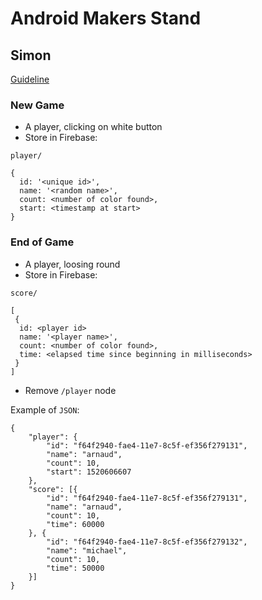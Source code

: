 # Android Makers Stand

## Simon

[Guideline](https://docs.google.com/presentation/d/1tLJ2PW7Q7T12ithRcHKtkafyTgvN5T6JVElZZzVzyk0/)

### New Game
- A player, clicking on white button
- Store in Firebase:

```
player/

{
  id: '<unique id>',
  name: '<random name>',
  count: <number of color found>,
  start: <timestamp at start>
}
```

### End of Game
- A player, loosing round
- Store in Firebase:

```
score/

[
 {
  id: <player id>
  name: '<player name>',
  count: <number of color found>,
  time: <elapsed time since beginning in milliseconds>
 }
]
```

- Remove `/player` node

Example of `JSON`:

```
{
	"player": {
		"id": "f64f2940-fae4-11e7-8c5f-ef356f279131",
		"name": "arnaud",
		"count": 10,
		"start": 1520606607
	},
	"score": [{
		"id": "f64f2940-fae4-11e7-8c5f-ef356f279131",
		"name": "arnaud",
		"count": 10,
		"time": 60000
	}, {
		"id": "f64f2940-fae4-11e7-8c5f-ef356f279132",
		"name": "michael",
		"count": 10,
		"time": 50000
	}]
}
```
